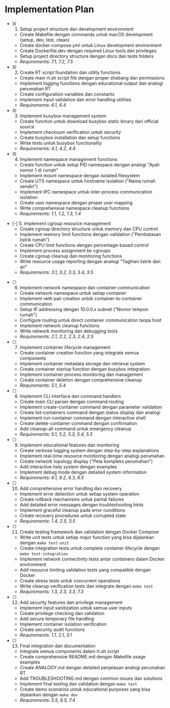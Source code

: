 # Implementation Plan

- [x] 1. Setup project structure dan development environment
  - Create Makefile dengan commands untuk macOS development (setup, dev, test, clean)
  - Create docker-compose.yml untuk Linux development environment
  - Create Dockerfile.dev dengan required Linux tools dan privileges
  - Setup project directory structure dengan docs dan tests folders
  - _Requirements: 7.1, 7.2, 7.5_

- [x] 2. Create RT script foundation dan utility functions
  - Create main rt.sh script file dengan proper shebang dan permissions
  - Implement logging functions dengan educational output dan analogi perumahan RT
  - Create configuration variables dan constants
  - Implement input validation dan error handling utilities
  - _Requirements: 6.1, 6.4_

- [x] 3. Implement busybox management system
  - Create function untuk download busybox static binary dari official source
  - Implement checksum verification untuk security
  - Create busybox installation dan setup functions
  - Write tests untuk busybox functionality
  - _Requirements: 4.1, 4.2, 4.4_

- [x] 4. Implement namespace management functions
  - Create function untuk setup PID namespace dengan analogi "Ayah nomor 1 di rumah"
  - Implement mount namespace dengan isolated filesystem
  - Create UTS namespace untuk hostname isolation ("Nama rumah sendiri")
  - Implement IPC namespace untuk inter-process communication isolation
  - Create user namespace dengan proper user mapping
  - Write comprehensive namespace cleanup functions
  - _Requirements: 1.1, 1.2, 1.3, 1.4_

- [-] 5. Implement cgroup resource management
  - Create cgroup directory structure untuk memory dan CPU control
  - Implement memory limit functions dengan validation ("Pembatasan listrik rumah")
  - Create CPU limit functions dengan percentage-based control
  - Implement process assignment ke cgroups
  - Create cgroup cleanup dan monitoring functions
  - Write resource usage reporting dengan analogi "Tagihan listrik dan air"
  - _Requirements: 3.1, 3.2, 3.3, 3.4, 3.5_

- [ ] 6. Implement network namespace dan container communication
  - Create network namespace untuk setiap container
  - Implement veth pair creation untuk container-to-container communication
  - Setup IP addressing dengan 10.0.0.x subnet ("Nomor telepon rumah")
  - Configure routing untuk direct container communication tanpa host
  - Implement network cleanup functions
  - Write network monitoring dan debugging tools
  - _Requirements: 2.1, 2.2, 2.3, 2.4, 2.5_

- [ ] 7. Implement container lifecycle management
  - Create container creation function yang integrate semua components
  - Implement container metadata storage dan retrieval system
  - Create container startup function dengan busybox integration
  - Implement container process monitoring dan management
  - Create container deletion dengan comprehensive cleanup
  - _Requirements: 5.1, 5.4_

- [ ] 8. Implement CLI interface dan command handlers
  - Create main CLI parser dengan command routing
  - Implement create-container command dengan parameter validation
  - Create list-containers command dengan status display dan analogi
  - Implement run-container command dengan interactive shell
  - Create delete-container command dengan confirmation
  - Add cleanup-all command untuk emergency cleanup
  - _Requirements: 5.1, 5.2, 5.3, 5.4, 5.5_

- [ ] 9. Implement educational features dan monitoring
  - Create verbose logging system dengan step-by-step explanations
  - Implement real-time resource monitoring dengan analogi perumahan
  - Create network topology display ("Peta kompleks perumahan")
  - Add interactive help system dengan examples
  - Implement debug mode dengan detailed system information
  - _Requirements: 6.1, 6.2, 6.3, 6.5_

- [ ] 10. Add comprehensive error handling dan recovery
  - Implement error detection untuk setiap system operation
  - Create rollback mechanisms untuk partial failures
  - Add detailed error messages dengan troubleshooting hints
  - Implement graceful cleanup pada error conditions
  - Create recovery procedures untuk corrupted state
  - _Requirements: 1.4, 2.5, 3.5_

- [ ] 11. Create testing framework dan validation dengan Docker Compose
  - Write unit tests untuk setiap major function yang bisa dijalankan dengan `make test-unit`
  - Create integration tests untuk complete container lifecycle dengan `make test-integration`
  - Implement network connectivity tests antar containers dalam Docker environment
  - Add resource limiting validation tests yang compatible dengan Docker
  - Create stress tests untuk concurrent operations
  - Write cleanup verification tests dan integrate dengan `make test`
  - _Requirements: 1.3, 2.3, 3.3, 7.3_

- [ ] 12. Add security features dan privilege management
  - Implement input sanitization untuk semua user inputs
  - Create privilege checking dan validation
  - Add secure temporary file handling
  - Implement container isolation verification
  - Create security audit functions
  - _Requirements: 1.1, 2.1, 3.1_

- [ ] 13. Final integration dan documentation
  - Integrate semua components dalam rt.sh script
  - Create comprehensive README.md dengan Makefile usage examples
  - Create ANALOGY.md dengan detailed penjelasan analogi perumahan RT
  - Add TROUBLESHOOTING.md dengan common issues dan solutions
  - Implement final testing dan validation dengan `make test`
  - Create demo scenarios untuk educational purposes yang bisa dijalankan dengan `make dev`
  - _Requirements: 5.5, 6.5, 7.4_